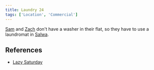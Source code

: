 ```yaml
---
title: Laundry 24
tags: ['Location', 'Commercial']
---
```

[Sam](/_wiki/sam.md) and [Zach](/_wiki/zach.md) don't have a washer in their flat, so they have to use a laundromat in [Salwa](/_wiki/salwa.md).

## References
- [Lazy Saturday](/_wiki/lazy-saturday.md)

